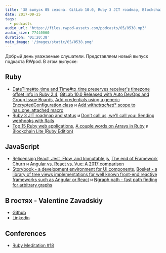 ```yaml
---
title: '38 выпуск 05 сезона. GitLab 10.0, Ruby 3 JIT roadmap, Blockchain Lite, Relicensing React, Storybook, Bosket и прочее'
date: 2017-09-25
tags:
  - podcasts
audio_url: 'https://files.rwpod-assets.com/podcasts/05/0538.mp3'
audio_size: 77440060
duration: '01:20:38'
main_image: '/images/static/05/0538.png'
---
```


Добрый день уважаемые слушатели. Представляем новый выпуск подкаста RWpod. В этом выпуске:

## Ruby

- [DateTime#to_time and Time#to_time preserves receiver's timezone offset info in Ruby 2.4](https://blog.bigbinary.com/2017/09/19/to-time-preserves-time-zone-info-in-ruby-2-4.html), [GitLab 10.0 Released with Auto DevOps and Group Issue Boards](https://about.gitlab.com/2017/09/22/gitlab-10-0-released/), [Add credentials using a generic EncryptedConfiguration class](https://github.com/rails/rails/pull/30067) и [Add with*attached*\* scope to has_one_attached macro](https://github.com/rails/rails/pull/30629)
- [Ruby 3 JIT roadmap and status](https://vmakarov.fedorapeople.org/VMakarov-RubyKaigi2017.pdf) и [Don't call us, we'll call you: Sending webhooks with Rails](https://benediktdeicke.com/2017/09/sending-webhooks-with-rails/)
- [Top 15 Ruby web applications](http://handypixel.com/top-15-ruby-web-applications/), [A couple words on Arrays in Ruby](http://rubyblog.pro/2017/09/couple-words-on-arrays) и [Blockchain Lite (Ruby Edition)](https://github.com/openblockchains/blockchain.lite.rb)

## JavaScript

- [Relicensing React, Jest, Flow, and Immutable.js](https://code.facebook.com/posts/300798627056246), [The end of Framework Churn](http://blog.ionic.io/the-end-of-framework-churn/) и [Angular vs. React vs. Vue: A 2017 comparison](https://medium.com/unicorn-supplies/angular-vs-react-vs-vue-a-2017-comparison-c5c52d620176)
- [Storybook - a development environment for UI components](https://storybook.js.org/), [Bosket - a library of tree views implementations for well known front-end reactive frameworks such as Angular or React](https://elbywan.github.io/bosket/) и [Ngraph.path - fast path finding for arbitrary graphs](https://anvaka.github.io/ngraph.path.demo/)

## В гостях - Valentine Zavadskiy

- [Github](https://github.com/Saicheg)
- [Linkedin](https://www.linkedin.com/in/valentinzavadsky/)

## Conferences

- [Ruby Meditation #18](http://www.rubymeditation.com/)
